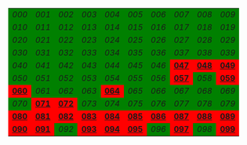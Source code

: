 <table><tr>
<td bgcolor="green"><i>000</i></td>
<td bgcolor="green"><i>001</i></td>
<td bgcolor="green"><i>002</i></td>
<td bgcolor="green"><i>003</i></td>
<td bgcolor="green"><i>004</i></td>
<td bgcolor="green"><i>005</i></td>
<td bgcolor="green"><i>006</i></td>
<td bgcolor="green"><i>007</i></td>
<td bgcolor="green"><i>008</i></td>
<td bgcolor="green"><i>009</i></td>
</tr><tr>
<td bgcolor="green"><i>010</i></td>
<td bgcolor="green"><i>011</i></td>
<td bgcolor="green"><i>012</i></td>
<td bgcolor="green"><i>013</i></td>
<td bgcolor="green"><i>014</i></td>
<td bgcolor="green"><i>015</i></td>
<td bgcolor="green"><i>016</i></td>
<td bgcolor="green"><i>017</i></td>
<td bgcolor="green"><i>018</i></td>
<td bgcolor="green"><i>019</i></td>
</tr><tr>
<td bgcolor="green"><i>020</i></td>
<td bgcolor="green"><i>021</i></td>
<td bgcolor="green"><i>022</i></td>
<td bgcolor="green"><i>023</i></td>
<td bgcolor="green"><i>024</i></td>
<td bgcolor="green"><i>025</i></td>
<td bgcolor="green"><i>026</i></td>
<td bgcolor="green"><i>027</i></td>
<td bgcolor="green"><i>028</i></td>
<td bgcolor="green"><i>029</i></td>
</tr><tr>
<td bgcolor="green"><i>030</i></td>
<td bgcolor="green"><i>031</i></td>
<td bgcolor="green"><i>032</i></td>
<td bgcolor="green"><i>033</i></td>
<td bgcolor="green"><i>034</i></td>
<td bgcolor="green"><i>035</i></td>
<td bgcolor="green"><i>036</i></td>
<td bgcolor="green"><i>037</i></td>
<td bgcolor="green"><i>038</i></td>
<td bgcolor="green"><i>039</i></td>
</tr><tr>
<td bgcolor="green"><i>040</i></td>
<td bgcolor="green"><i>041</i></td>
<td bgcolor="green"><i>042</i></td>
<td bgcolor="green"><i>043</i></td>
<td bgcolor="green"><i>044</i></td>
<td bgcolor="green"><i>045</i></td>
<td bgcolor="green"><i>046</i></td>
<td bgcolor="red"><b><u>047</u></b></td>
<td bgcolor="red"><b><u>048</u></b></td>
<td bgcolor="red"><b><u>049</u></b></td>
</tr><tr>
<td bgcolor="green"><i>050</i></td>
<td bgcolor="green"><i>051</i></td>
<td bgcolor="green"><i>052</i></td>
<td bgcolor="green"><i>053</i></td>
<td bgcolor="green"><i>054</i></td>
<td bgcolor="green"><i>055</i></td>
<td bgcolor="green"><i>056</i></td>
<td bgcolor="red"><b><u>057</u></b></td>
<td bgcolor="green"><i>058</i></td>
<td bgcolor="red"><b><u>059</u></b></td>
</tr><tr>
<td bgcolor="red"><b><u>060</u></b></td>
<td bgcolor="green"><i>061</i></td>
<td bgcolor="green"><i>062</i></td>
<td bgcolor="green"><i>063</i></td>
<td bgcolor="red"><b><u>064</u></b></td>
<td bgcolor="green"><i>065</i></td>
<td bgcolor="green"><i>066</i></td>
<td bgcolor="green"><i>067</i></td>
<td bgcolor="green"><i>068</i></td>
<td bgcolor="green"><i>069</i></td>
</tr><tr>
<td bgcolor="green"><i>070</i></td>
<td bgcolor="red"><b><u>071</u></b></td>
<td bgcolor="red"><b><u>072</u></b></td>
<td bgcolor="green"><i>073</i></td>
<td bgcolor="green"><i>074</i></td>
<td bgcolor="green"><i>075</i></td>
<td bgcolor="green"><i>076</i></td>
<td bgcolor="green"><i>077</i></td>
<td bgcolor="green"><i>078</i></td>
<td bgcolor="green"><i>079</i></td>
</tr><tr>
<td bgcolor="red"><b><u>080</u></b></td>
<td bgcolor="red"><b><u>081</u></b></td>
<td bgcolor="red"><b><u>082</u></b></td>
<td bgcolor="red"><b><u>083</u></b></td>
<td bgcolor="red"><b><u>084</u></b></td>
<td bgcolor="red"><b><u>085</u></b></td>
<td bgcolor="red"><b><u>086</u></b></td>
<td bgcolor="red"><b><u>087</u></b></td>
<td bgcolor="red"><b><u>088</u></b></td>
<td bgcolor="red"><b><u>089</u></b></td>
</tr><tr>
<td bgcolor="red"><b><u>090</u></b></td>
<td bgcolor="red"><b><u>091</u></b></td>
<td bgcolor="green"><i>092</i></td>
<td bgcolor="red"><b><u>093</u></b></td>
<td bgcolor="red"><b><u>094</u></b></td>
<td bgcolor="red"><b><u>095</u></b></td>
<td bgcolor="green"><i>096</i></td>
<td bgcolor="red"><b><u>097</u></b></td>
<td bgcolor="green"><i>098</i></td>
<td bgcolor="red"><b><u>099</u></b></td>
</tr><tr>
</tr></table>
